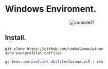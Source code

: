 # Windows Enviroment.

<p align="center">
<img src="http://i.imgur.com/aC2s5NS.png" title="consoleZ!">
</p>

## Install.
```git
git clone https://github.com/cambalamas/winux $env:userprofile\.dotfiles
```
```powershell
gc $env:userprofile\.dotfiles\winux.ps1 | iex
```
